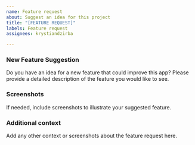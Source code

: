 ```yaml
---
name: Feature request
about: Suggest an idea for this project
title: "[FEATURE REQUEST]"
labels: Feature request
assignees: krystiandzirba

---
```


### **New Feature Suggestion** ###
Do you have an idea for a new feature that could improve this app?
Please provide a detailed description of the feature you would like to see.

### **Screenshots** ###
If needed, include screenshots to illustrate your suggested feature.

### **Additional context** ###
Add any other context or screenshots about the feature request here.
